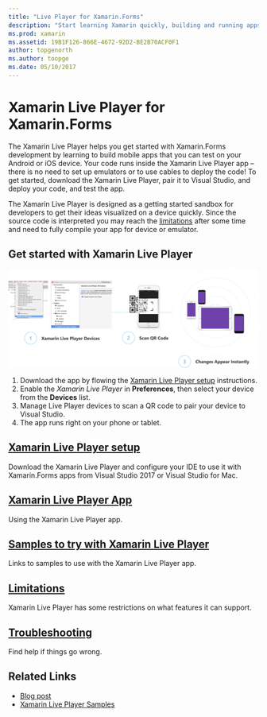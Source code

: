 ```yaml
---
title: "Live Player for Xamarin.Forms"
description: "Start learning Xamarin quickly, building and running apps on your Android or iOS device."
ms.prod: xamarin
ms.assetid: 19B1F126-866E-4672-92D2-BE2B70ACF0F1
author: topgenorth
ms.author: toopge
ms.date: 05/10/2017
---
```


# Xamarin Live Player for Xamarin.Forms

The Xamarin Live Player helps you get started with Xamarin.Forms development by learning to build mobile apps that you can test on your Android or iOS device. Your code runs inside the Xamarin Live Player app – there is no need to set up emulators or to use cables to deploy the code! To get started, download the Xamarin Live Player, pair it to Visual Studio, and deploy your code, and test the app. 

The Xamarin Live Player is designed as a getting started sandbox for developers to get their ideas visualized on a device quickly. Since the source code is interpreted you may reach the [limitations](limitations.md) after some time and need to fully compile your app for device or emulator.

## Get started with Xamarin Live Player

[![Xamarin Live Player: Code, Scan, Test](images/xamarin-live.png)](images/xamarin-live-sml.png#lightbox)

1. Download the app by flowing the [Xamarin Live Player setup](install.md) instructions.
2. Enable the *Xamarin Live Player* in **Preferences**, then select your device from the **Devices** list.
2. Manage Live Player devices to scan a QR code to pair your device to Visual Studio.
3. The app runs right on your phone or tablet.

## [Xamarin Live Player setup](install.md)

Download the Xamarin Live Player and configure your IDE to use it with Xamarin.Forms apps from Visual Studio 2017 or Visual Studio for Mac. 

## [Xamarin Live Player App](player.md)

Using the Xamarin Live Player app.

## [Samples to try with Xamarin Live Player](samples.md)

Links to samples to use with the Xamarin Live Player app.

## [Limitations](limitations.md)

Xamarin Live Player has some restrictions on what features it can support.

## [Troubleshooting](troubleshooting.md)

Find help if things go wrong.


## Related Links

- [Blog post](https://blog.xamarin.com/live-player/)
- [Xamarin Live Player Samples](https://developer.xamarin.com/samples/xamarin-live-player/all/)
